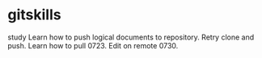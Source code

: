 # gitskills
study
Learn how to push logical documents to repository.
Retry clone and push.
Learn how to pull 0723.
Edit on remote 0730.
